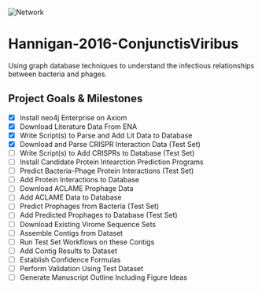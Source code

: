 ![Network](https://45.media.tumblr.com/0c420f0898939384eb5555ab216d2d75/tumblr_no0ahfANdz1s4fz4bo1_500.gif)

# Hannigan-2016-ConjunctisViribus
Using graph database techniques to understand the infectious relationships between bacteria and phages.

## Project Goals & Milestones
- [x] Install neo4j Enterprise on Axiom
- [x] Download Literature Data From ENA
- [x] Write Script(s) to Parse and Add Lit Data to Database
- [x] Download and Parse CRISPR Interaction Data (Test Set)
- [ ] Write Script(s) to Add CRISPRs to Database (Test Set)
- [ ] Install Candidate Protein Intearction Prediction Programs
- [ ] Predict Bacteria-Phage Protein Interactions (Test Set)
- [ ] Add Protein Interactions to Database
- [ ] Download ACLAME Prophage Data
- [ ] Add ACLAME Data to Database
- [ ] Predict Prophages from Bacteria (Test Set)
- [ ] Add Predicted Prophages to Database (Test Set)
- [ ] Download Existing Virome Sequence Sets
- [ ] Assemble Contigs from Dataset
- [ ] Run Test Set Workflows on these Contigs
- [ ] Add Contig Results to Dataset
- [ ] Establish Confidence Formulas
- [ ] Perform Validation Using Test Dataset
- [ ] Generate Manuscript Outline Including Figure Ideas
